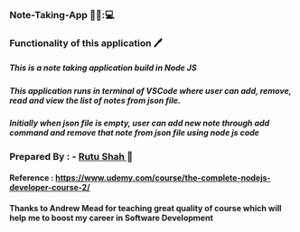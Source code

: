 ### Note-Taking-App :memo::pencil:::computer:
### Functionality of this application :pen:
##### This is a note taking application build in Node JS
##### This application runs in terminal of VSCode where user can add, remove, read and view the list of notes from json file.
##### Initially when json file is empty, user can add new note through add command and remove that note from json file using node js code

### Prepared By : - <a href = "https://github.com/rutushah" > Rutu Shah </a> 👧
#### Reference : https://www.udemy.com/course/the-complete-nodejs-developer-course-2/
#### Thanks to Andrew Mead for teaching great quality of course which will help me to boost my career in Software Development
